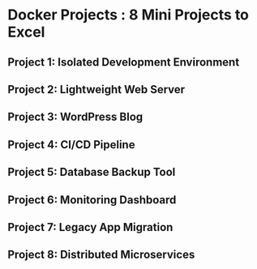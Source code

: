 # Docker Projects : 8 Mini Projects to Excel

## Project 1: Isolated Development Environment
## Project 2: Lightweight Web Server
## Project 3: WordPress Blog
## Project 4: CI/CD Pipeline
## Project 5: Database Backup Tool
## Project 6: Monitoring Dashboard
## Project 7: Legacy App Migration
## Project 8: Distributed Microservices